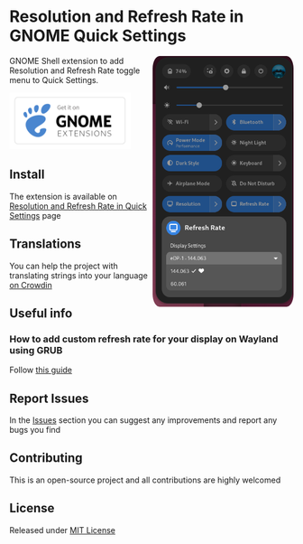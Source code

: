 # Resolution and Refresh Rate in GNOME Quick Settings

<img src="./example.png" alt="Resolution and Refresh Rate in Quick Settings" width="250" align="right" style="border-radius: 5%; position: relative; z-index: 1;" />

GNOME Shell extension to add Resolution and Refresh Rate toggle menu to Quick Settings.

[<img src="https://raw.githubusercontent.com/andyholmes/gnome-shell-extensions-badge/master/get-it-on-ego.svg?sanitize=true" height="100">](https://extensions.gnome.org/extension/7183/resolution-and-refresh-rate-in-quick-settings/)

## Install
The extension is available on [Resolution and Refresh Rate in Quick Settings](https://extensions.gnome.org/extension/7183/resolution-and-refresh-rate-in-quick-settings/) page

## Translations
You can help the project with translating strings into your language [on Crowdin](https://crowdin.com/project/quick-settings-resolution-and-refresh-rate)

## Useful info

### How to add custom refresh rate for your display on Wayland using GRUB
Follow [this guide](https://davejansen.com/add-custom-resolution-and-refresh-rate-when-using-wayland-gnome/)

## Report Issues
In the [Issues](https://github.com/rukins/quick-settings-resolution-and-refresh-rate/issues) section you can suggest any improvements and report any bugs you find

## Contributing
This is an open-source project and all contributions are highly welcomed

## License
Released under [MIT License](LICENSE)

